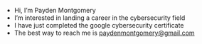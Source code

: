 -  Hi, I’m Payden Montgomery
-  I’m interested in landing a career in the cybersecurity field
-  I have just completed the google cybersecurity certificate 
-  The best way to reach me is paydenmontgomery@gmail.com
   

<!---
Paymont/Paymont is a ✨ special ✨ repository because its `README.md` (this file) appears on your GitHub profile.
You can click the Preview link to take a look at your changes.
--->
